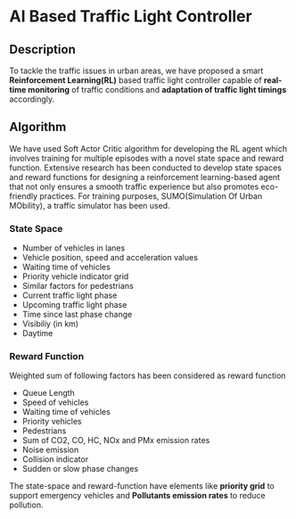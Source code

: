 # AI Based Traffic Light Controller

## Description
To tackle the traffic issues in urban areas, we have proposed a smart **Reinforcement Learning(RL)** based traffic light controller capable of **real-time monitoring** of traffic conditions and **adaptation of traffic light timings** accordingly. 

## Algorithm
We have used Soft Actor Critic algorithm for developing the RL agent which involves training for multiple episodes with a novel state space and reward function. Extensive research has been conducted to develop state spaces and reward functions for designing a reinforcement learning-based agent that not only ensures a smooth traffic experience but also promotes eco-friendly practices. For training purposes, SUMO(Simulation Of Urban MObility), a traffic simulator has been used.

### State Space
- Number of vehicles in lanes
- Vehicle position, speed and acceleration values
- Waiting time of vehicles
- Priority vehicle indicator grid
- Similar factors for pedestrians
- Current traffic light phase
- Upcoming traffic light phase
- Time since last phase change
- Visibiliy (in km)
- Daytime

### Reward Function
Weighted sum of following factors has been considered as reward function
- Queue Length
- Speed of vehicles
- Waiting time of vehicles
- Priority vehicles
- Pedestrians
- Sum of CO2, CO, HC, NOx and PMx emission rates
- Noise emission
- Collision indicator
- Sudden or slow phase changes

The state-space and reward-function have elements like **priority grid** to support emergency vehicles and **Pollutants emission rates** to reduce pollution.



